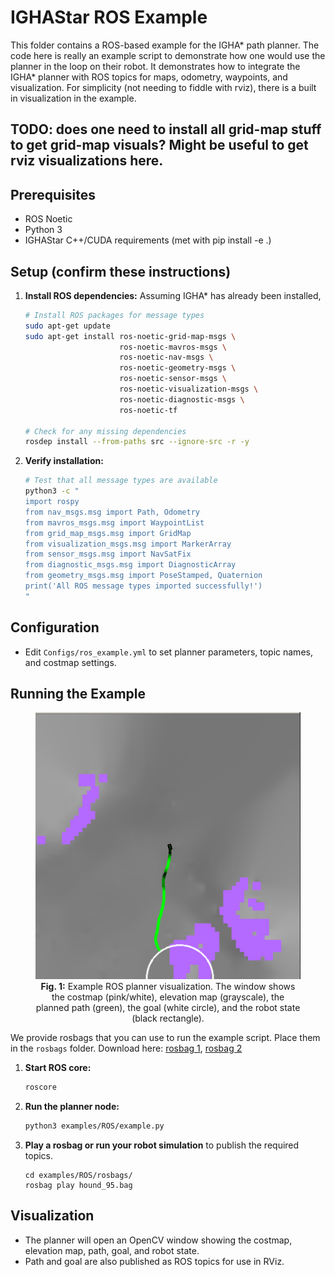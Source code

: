 # IGHAStar ROS Example

This folder contains a ROS-based example for the IGHA* path planner. The code here is really an example script to demonstrate how one would use the planner in the loop on their robot. 
It demonstrates how to integrate the IGHA* planner with ROS topics for maps, odometry, waypoints, and visualization.
For simplicity (not needing to fiddle with rviz), there is a built in visualization in the example.

## TODO: does one need to install all grid-map stuff to get grid-map visuals? Might be useful to get rviz visualizations here.


## Prerequisites
- ROS Noetic
- Python 3
- IGHAStar C++/CUDA requirements (met with pip install -e .)

## Setup (confirm these instructions)
1. **Install ROS dependencies:**
   Assuming IGHA* has already been installed,
   ```bash
   # Install ROS packages for message types
   sudo apt-get update
   sudo apt-get install ros-noetic-grid-map-msgs \
                        ros-noetic-mavros-msgs \
                        ros-noetic-nav-msgs \
                        ros-noetic-geometry-msgs \
                        ros-noetic-sensor-msgs \
                        ros-noetic-visualization-msgs \
                        ros-noetic-diagnostic-msgs \
                        ros-noetic-tf
   
   # Check for any missing dependencies
   rosdep install --from-paths src --ignore-src -r -y
   ```

2. **Verify installation:**
   ```bash
   # Test that all message types are available
   python3 -c "
   import rospy
   from nav_msgs.msg import Path, Odometry
   from mavros_msgs.msg import WaypointList
   from grid_map_msgs.msg import GridMap
   from visualization_msgs.msg import MarkerArray
   from sensor_msgs.msg import NavSatFix
   from diagnostic_msgs.msg import DiagnosticArray
   from geometry_msgs.msg import PoseStamped, Quaternion
   print('All ROS message types imported successfully!')
   "
   ```

## Configuration
- Edit `Configs/ros_example.yml` to set planner parameters, topic names, and costmap settings.

## Running the Example


<figure align="center">
  <img src="../../Content/ROS/ros_example.png" alt="ROS Example Visualization" width="600"/>
  <figcaption><b>Fig. 1:</b> Example ROS planner visualization. The window shows the costmap (pink/white), elevation map (grayscale), the planned path (green), the goal (white circle), and the robot state (black rectangle).</figcaption>
</figure>

We provide rosbags that you can use to run the example script. Place them in the `rosbags` folder. Download here: [rosbag 1](https://drive.google.com/file/d/1zV0f3NbPuyewwbHUlrcuboj-PMrPixwG/view?usp=sharing), [rosbag 2](https://drive.google.com/file/d/1BPsypv83_W5EtcodyV2W75BSK3rVE3mX/view?usp=sharing)

1. **Start ROS core:**
   ```bash
   roscore
   ```
2. **Run the planner node:**
   ```bash
   python3 examples/ROS/example.py
   ```
3. **Play a rosbag or run your robot simulation** to publish the required topics.
   ```
   cd examples/ROS/rosbags/
   rosbag play hound_95.bag
   ```

## Visualization
- The planner will open an OpenCV window showing the costmap, elevation map, path, goal, and robot state.
- Path and goal are also published as ROS topics for use in RViz.
